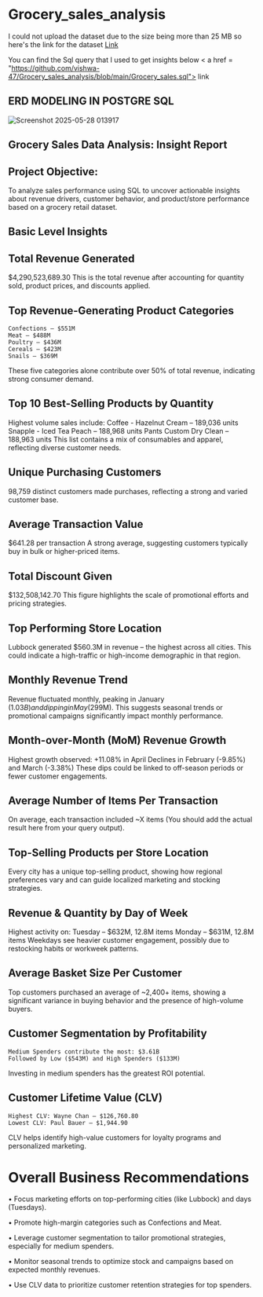 # Grocery_sales_analysis

I could not upload the dataset due to the size being more than 25 MB 
so here's the link for the dataset <a href = "https://archive.ics.uci.edu/dataset/352/online%2Bretail"> Link</a>


You can find the Sql query that I used to get insights below < a href = "https://github.com/vishwa-47/Grocery_sales_analysis/blob/main/Grocery_sales.sql"> link </a>


## ERD MODELING IN POSTGRE SQL
![Screenshot 2025-05-28 013917](https://github.com/user-attachments/assets/95a5a5ec-8d2b-4803-b7e8-2dd00794edff)


## Grocery Sales Data Analysis: Insight Report

## Project Objective:

To analyze sales performance using SQL to uncover actionable insights about revenue drivers, customer behavior, and product/store performance based on a grocery retail dataset.

## Basic Level Insights
## Total Revenue Generated

$4,290,523,689.30
This is the total revenue after accounting for quantity sold, product prices, and discounts applied.

## Top Revenue-Generating Product Categories
	Confections – $551M
	Meat – $488M
	Poultry – $436M
	Cereals – $423M
	Snails – $369M
These five categories alone contribute over 50% of total revenue, indicating strong consumer demand.

## Top 10 Best-Selling Products by Quantity

Highest volume sales include:
	Coffee - Hazelnut Cream – 189,036 units
	Snapple - Iced Tea Peach – 188,968 units
	Pants Custom Dry Clean – 188,963 units
This list contains a mix of consumables and apparel, reflecting diverse customer needs.

## Unique Purchasing Customers

98,759 distinct customers made purchases, reflecting a strong and varied customer base.

## Average Transaction Value

$641.28 per transaction
A strong average, suggesting customers typically buy in bulk or higher-priced items.

## Total Discount Given

$132,508,142.70
This figure highlights the scale of promotional efforts and pricing strategies.

## Top Performing Store Location

Lubbock generated $560.3M in revenue – the highest across all cities. This could indicate a high-traffic or high-income demographic in that region.


## Monthly Revenue Trend

Revenue fluctuated monthly, peaking in January ($1.03B) and dipping in May ($299M).
This suggests seasonal trends or promotional campaigns significantly impact monthly performance.

## Month-over-Month (MoM) Revenue Growth

Highest growth observed:
+11.08% in April
Declines in February (-9.85%) and March (-3.38%)
These dips could be linked to off-season periods or fewer customer engagements.

## Average Number of Items Per Transaction
On average, each transaction included ~X items (You should add the actual result here from your query output).
## Top-Selling Products per Store Location

Every city has a unique top-selling product, showing how regional preferences vary and can guide localized marketing and stocking strategies.

## Revenue & Quantity by Day of Week

Highest activity on:
	Tuesday – $632M, 12.8M items
	Monday – $631M, 12.8M items
Weekdays see heavier customer engagement, possibly due to restocking habits or workweek patterns.

## Average Basket Size Per Customer

Top customers purchased an average of ~2,400+ items, showing a significant variance in buying behavior and the presence of high-volume buyers.

## Customer Segmentation by Profitability

	Medium Spenders contribute the most: $3.61B
	Followed by Low ($543M) and High Spenders ($133M)
Investing in medium spenders has the greatest ROI potential.

## Customer Lifetime Value (CLV)

	Highest CLV: Wayne Chan – $126,760.80
	Lowest CLV: Paul Bauer – $1,944.90
CLV helps identify high-value customers for loyalty programs and personalized marketing.

 # Overall Business Recommendations
•	Focus marketing efforts on top-performing cities (like Lubbock) and days (Tuesdays).

•	Promote high-margin categories such as Confections and Meat.

•	Leverage customer segmentation to tailor promotional strategies, especially for medium spenders.

•	Monitor seasonal trends to optimize stock and campaigns based on expected monthly revenues.

•	Use CLV data to prioritize customer retention strategies for top spenders.
